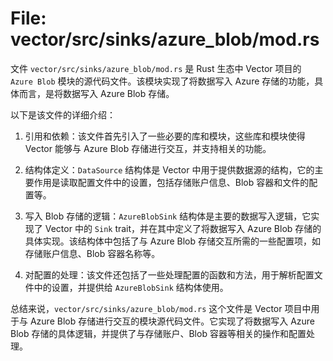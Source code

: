 # File: vector/src/sinks/azure_blob/mod.rs

文件 `vector/src/sinks/azure_blob/mod.rs` 是 Rust 生态中 Vector 项目的 `Azure Blob` 模块的源代码文件。该模块实现了将数据写入 Azure 存储的功能，具体而言，是将数据写入 Azure Blob 存储。

以下是该文件的详细介绍：

1. 引用和依赖：该文件首先引入了一些必要的库和模块，这些库和模块使得 Vector 能够与 Azure Blob 存储进行交互，并支持相关的功能。

2. 结构体定义：`DataSource` 结构体是 Vector 中用于提供数据源的结构，它的主要作用是读取配置文件中的设置，包括存储账户信息、Blob 容器和文件的配置等。

3. 写入 Blob 存储的逻辑：`AzureBlobSink` 结构体是主要的数据写入逻辑，它实现了 Vector 中的 `Sink` trait，并在其中定义了将数据写入 Azure Blob 存储的具体实现。该结构体中包括了与 Azure Blob 存储交互所需的一些配置项，如存储账户信息、Blob 容器名称等。

4. 对配置的处理：该文件还包括了一些处理配置的函数和方法，用于解析配置文件中的设置，并提供给 `AzureBlobSink` 结构体使用。

总结来说，`vector/src/sinks/azure_blob/mod.rs` 这个文件是 Vector 项目中用于与 Azure Blob 存储进行交互的模块源代码文件。它实现了将数据写入 Azure Blob 存储的具体逻辑，并提供了与存储账户、Blob 容器等相关的操作和配置处理。

